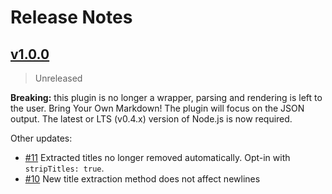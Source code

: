 # Release Notes

## [v1.0.0]

> Unreleased

**Breaking:** this plugin is no longer a wrapper, parsing and rendering is left to the user. Bring Your Own Markdown! The plugin will focus on the JSON output. The latest or LTS (v0.4.x) version of Node.js is now required.

Other updates:

- [#11] Extracted titles no longer removed automatically. Opt-in with `stripTitles: true`.
- [#10] New title extraction method does not affect newlines

[#11]: https://github.com/sparkartgroup/gulp-markdown-to-json/issues/11
[#10]: https://github.com/sparkartgroup/gulp-markdown-to-json/issues/10
[v1.0.0]: https://github.com/sparkartgroup/gulp-markdown-to-json/compare/v0.4.0...v1.0.0
